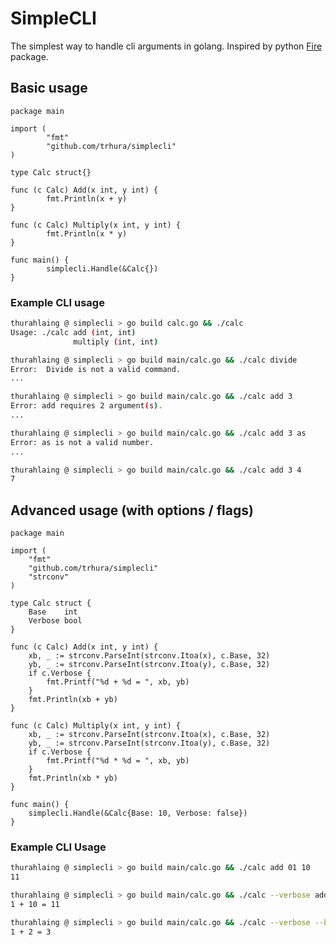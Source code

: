 # SimpleCLI
The simplest way to handle cli arguments in golang. Inspired by python [Fire](https://github.com/google/python-fire) package.

## Basic usage

```golang
package main

import (
        "fmt"
        "github.com/trhura/simplecli"
)

type Calc struct{}

func (c Calc) Add(x int, y int) {
        fmt.Println(x + y)
}

func (c Calc) Multiply(x int, y int) {
        fmt.Println(x * y)
}

func main() {
        simplecli.Handle(&Calc{})
}
```

### Example CLI usage

```sh
thurahlaing @ simplecli > go build calc.go && ./calc
Usage: ./calc add (int, int)
              multiply (int, int)
```

```sh
thurahlaing @ simplecli > go build main/calc.go && ./calc divide
Error:  Divide is not a valid command.
...
```

```sh
thurahlaing @ simplecli > go build main/calc.go && ./calc add 3
Error: add requires 2 argument(s).
...
```

```sh
thurahlaing @ simplecli > go build main/calc.go && ./calc add 3 as
Error: as is not a valid number.
...
```

```sh
thurahlaing @ simplecli > go build main/calc.go && ./calc add 3 4
7
```


## Advanced usage (with options / flags)

```golang
package main

import (
	"fmt"
	"github.com/trhura/simplecli"
	"strconv"
)

type Calc struct {
	Base    int
	Verbose bool
}

func (c Calc) Add(x int, y int) {
	xb, _ := strconv.ParseInt(strconv.Itoa(x), c.Base, 32)
	yb, _ := strconv.ParseInt(strconv.Itoa(y), c.Base, 32)
	if c.Verbose {
		fmt.Printf("%d + %d = ", xb, yb)
	}
	fmt.Println(xb + yb)
}

func (c Calc) Multiply(x int, y int) {
	xb, _ := strconv.ParseInt(strconv.Itoa(x), c.Base, 32)
	yb, _ := strconv.ParseInt(strconv.Itoa(y), c.Base, 32)
	if c.Verbose {
		fmt.Printf("%d * %d = ", xb, yb)
	}
	fmt.Println(xb * yb)
}

func main() {
	simplecli.Handle(&Calc{Base: 10, Verbose: false})
}
```

### Example CLI Usage

```sh
thurahlaing @ simplecli > go build main/calc.go && ./calc add 01 10
11
```

```sh
thurahlaing @ simplecli > go build main/calc.go && ./calc --verbose add 01 10
1 + 10 = 11
```

```sh
thurahlaing @ simplecli > go build main/calc.go && ./calc --verbose --base=2 add 01 10
1 + 2 = 3
```
